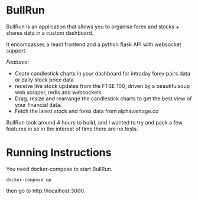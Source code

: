 # BullRun
BullRun is an application that allows you to organise forex and stocks + shares data in a custom dashboard. 

It encompasses a react frontend and a python flask API with websocket support.

*Features*:
  - Ceate candlestick charts in your dashboard for intraday forex pairs data or daily stock price data
  - receive live stock updates from the FTSE 100, driven by a beautifulsoup web scraper, redis and websockets.
  - Drag, resize and rearrange the candlestick charts to get the best view of your financial data. 
  - Fetch the latest stock and forex data from alphavantage.co

BullRun took around 4 hours to build, and I wanted to try and pack a few features in so in the interest of time there are no tests. 

# Running Instructions
You need docker-compose to start BullRun.

```
docker-compose up
```

then go to http://localhost:3000.

